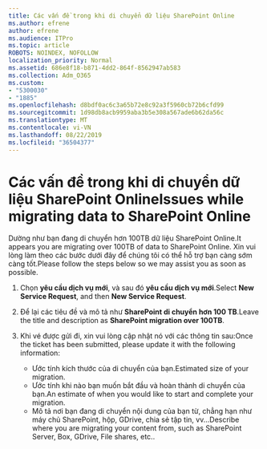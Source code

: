 ```yaml
---
title: Các vấn đề trong khi di chuyển dữ liệu SharePoint Online
ms.author: efrene
author: efrene
ms.audience: ITPro
ms.topic: article
ROBOTS: NOINDEX, NOFOLLOW
localization_priority: Normal
ms.assetid: 686e8f18-b871-4dd2-864f-8562947ab583
ms.collection: Adm_O365
ms.custom:
- "5300030"
- "1885"
ms.openlocfilehash: d8bdf0ac6c3a65b72e8c92a3f5960cb72b6cfd99
ms.sourcegitcommit: 1d98db8acb9959aba3b5e308a567ade6b62da56c
ms.translationtype: MT
ms.contentlocale: vi-VN
ms.lasthandoff: 08/22/2019
ms.locfileid: "36504377"
---
```

# <a name="issues-while-migrating-data-to-sharepoint-online"></a><span data-ttu-id="c6b76-102">Các vấn đề trong khi di chuyển dữ liệu SharePoint Online</span><span class="sxs-lookup"><span data-stu-id="c6b76-102">Issues while migrating data to SharePoint Online</span></span>

<span data-ttu-id="c6b76-103">Dường như bạn đang di chuyển hơn 100TB dữ liệu SharePoint Online.</span><span class="sxs-lookup"><span data-stu-id="c6b76-103">It appears you are migrating over 100TB of data to SharePoint Online.</span></span> <span data-ttu-id="c6b76-104">Xin vui lòng làm theo các bước dưới đây để chúng tôi có thể hỗ trợ bạn càng sớm càng tốt.</span><span class="sxs-lookup"><span data-stu-id="c6b76-104">Please follow the steps below so we may assist you as soon as possible.</span></span> 

1. <span data-ttu-id="c6b76-105">Chọn **yêu cầu dịch vụ mới**, và sau đó **yêu cầu dịch vụ mới**.</span><span class="sxs-lookup"><span data-stu-id="c6b76-105">Select **New Service Request**, and then **New Service Request**.</span></span> 
2. <span data-ttu-id="c6b76-106">Để lại các tiêu đề và mô tả như **SharePoint di chuyển hơn 100 TB**.</span><span class="sxs-lookup"><span data-stu-id="c6b76-106">Leave the title and description as **SharePoint migration over 100TB**.</span></span>
3. <span data-ttu-id="c6b76-107">Khi vé được gửi đi, xin vui lòng cập nhật nó với các thông tin sau:</span><span class="sxs-lookup"><span data-stu-id="c6b76-107">Once the ticket has been submitted, please update it with the following information:</span></span> 

    - <span data-ttu-id="c6b76-108">Ước tính kích thước của di chuyển của bạn.</span><span class="sxs-lookup"><span data-stu-id="c6b76-108">Estimated size of your migration.</span></span>
    - <span data-ttu-id="c6b76-109">Ước tính khi nào bạn muốn bắt đầu và hoàn thành di chuyển của bạn.</span><span class="sxs-lookup"><span data-stu-id="c6b76-109">An estimate of when you would like to start and complete your migration.</span></span>
    - <span data-ttu-id="c6b76-110">Mô tả nơi bạn đang di chuyển nội dung của bạn từ, chẳng hạn như máy chủ SharePoint, hộp, GDrive, chia sẻ tập tin, vv...</span><span class="sxs-lookup"><span data-stu-id="c6b76-110">Describe where you are migrating your content from, such as SharePoint Server, Box, GDrive, File shares, etc..</span></span>


  

